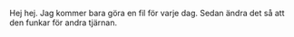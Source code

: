 Hej hej.
Jag kommer bara göra en fil för varje dag. Sedan ändra det så att den funkar för andra tjärnan.
